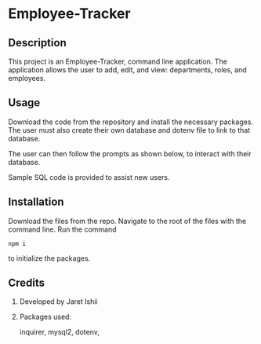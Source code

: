 # Employee-Tracker

## Description

This project is an Employee-Tracker, command line application.  The application allows the user to add, edit, and view: departments, roles, and employees.  

## Usage 

Download the code from the repository and install the necessary packages.  The user must also create their own database and dotenv file to link to that database.

The user can then follow the prompts as shown below, to interact with their database.

Sample SQL code is provided to assist new users.



## Installation

Download the files from the repo.  Navigate to the root of the files with the command line.  Run the command

    npm i

to initialize the packages.

## Credits

1. Developed by Jaret Ishii
2. Packages used: 

    inquirer,
    mysql2,
    dotenv,